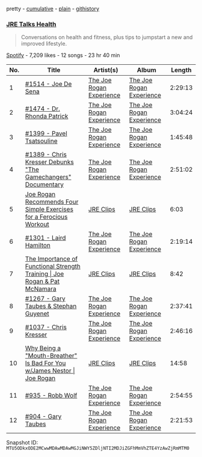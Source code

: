 pretty - [cumulative](/playlists/cumulative/37i9dQZF1DWXmt3eyYYAW6.md) - [plain](/playlists/plain/37i9dQZF1DWXmt3eyYYAW6) - [githistory](https://github.githistory.xyz/mackorone/spotify-playlist-archive/blob/main/playlists/plain/37i9dQZF1DWXmt3eyYYAW6)

### [JRE Talks Health](https://open.spotify.com/playlist/37i9dQZF1DWXmt3eyYYAW6)

> Conversations on health and fitness, plus tips to jumpstart a new and improved lifestyle.

[Spotify](https://open.spotify.com/user/spotify) - 7,209 likes - 12 songs - 23 hr 40 min

| No. | Title | Artist(s) | Album | Length |
|---|---|---|---|---|
| 1 | [\#1514 \- Joe De Sena](https://open.spotify.com/episode/5OwcTg3qUWupSHKgjQaarf) | [The Joe Rogan Experience](https://open.spotify.com/show/4rOoJ6Egrf8K2IrywzwOMk) | [The Joe Rogan Experience](https://open.spotify.com/show/4rOoJ6Egrf8K2IrywzwOMk) | 2:29:13 |
| 2 | [\#1474 \- Dr\. Rhonda Patrick](https://open.spotify.com/episode/5dPiWhRGxso8rcctfJ7fC6) | [The Joe Rogan Experience](https://open.spotify.com/show/4rOoJ6Egrf8K2IrywzwOMk) | [The Joe Rogan Experience](https://open.spotify.com/show/4rOoJ6Egrf8K2IrywzwOMk) | 3:04:24 |
| 3 | [\#1399 \- Pavel Tsatsouline](https://open.spotify.com/episode/0Jy9viZSQbrVVXuPLBmlOG) | [The Joe Rogan Experience](https://open.spotify.com/show/4rOoJ6Egrf8K2IrywzwOMk) | [The Joe Rogan Experience](https://open.spotify.com/show/4rOoJ6Egrf8K2IrywzwOMk) | 1:45:48 |
| 4 | [\#1389 \- Chris Kresser Debunks "The Gamechangers" Documentary](https://open.spotify.com/episode/3GGXTvfCmjZBLQGQqXrLDh) | [The Joe Rogan Experience](https://open.spotify.com/show/4rOoJ6Egrf8K2IrywzwOMk) | [The Joe Rogan Experience](https://open.spotify.com/show/4rOoJ6Egrf8K2IrywzwOMk) | 2:51:02 |
| 5 | [Joe Rogan Recommends Four Simple Exercises for a Ferocious Workout](https://open.spotify.com/episode/6hng2fvg3hIVAAKA5RuC5F) | [JRE Clips](https://open.spotify.com/show/1LMmQF9PH8LjYrktU0Oq5Y) | [JRE Clips](https://open.spotify.com/show/1LMmQF9PH8LjYrktU0Oq5Y) | 6:03 |
| 6 | [\#1301 \- Laird Hamilton](https://open.spotify.com/episode/5jw2KCwboJzJymB7my3jbl) | [The Joe Rogan Experience](https://open.spotify.com/show/4rOoJ6Egrf8K2IrywzwOMk) | [The Joe Rogan Experience](https://open.spotify.com/show/4rOoJ6Egrf8K2IrywzwOMk) | 2:19:14 |
| 7 | [The Importance of Functional Strength Training \| Joe Rogan & Pat McNamara](https://open.spotify.com/episode/7h5TTGLGt5AnVhW3GZt9Og) | [JRE Clips](https://open.spotify.com/show/1LMmQF9PH8LjYrktU0Oq5Y) | [JRE Clips](https://open.spotify.com/show/1LMmQF9PH8LjYrktU0Oq5Y) | 8:42 |
| 8 | [\#1267 \- Gary Taubes & Stephan Guyenet](https://open.spotify.com/episode/6civXCl6aIUJGFyHqkiPlQ) | [The Joe Rogan Experience](https://open.spotify.com/show/4rOoJ6Egrf8K2IrywzwOMk) | [The Joe Rogan Experience](https://open.spotify.com/show/4rOoJ6Egrf8K2IrywzwOMk) | 2:37:41 |
| 9 | [\#1037 \- Chris Kresser](https://open.spotify.com/episode/4aidTIVUWpTKm9w4I0nlbC) | [The Joe Rogan Experience](https://open.spotify.com/show/4rOoJ6Egrf8K2IrywzwOMk) | [The Joe Rogan Experience](https://open.spotify.com/show/4rOoJ6Egrf8K2IrywzwOMk) | 2:46:16 |
| 10 | [Why Being a "Mouth\-Breather" Is Bad For You w/James Nestor \| Joe Rogan](https://open.spotify.com/episode/3pvyfPIsDmkNhcMqv59yLW) | [JRE Clips](https://open.spotify.com/show/1LMmQF9PH8LjYrktU0Oq5Y) | [JRE Clips](https://open.spotify.com/show/1LMmQF9PH8LjYrktU0Oq5Y) | 14:58 |
| 11 | [\#935 \- Robb Wolf](https://open.spotify.com/episode/079p2CiYtIaqiV8aohR4fP) | [The Joe Rogan Experience](https://open.spotify.com/show/4rOoJ6Egrf8K2IrywzwOMk) | [The Joe Rogan Experience](https://open.spotify.com/show/4rOoJ6Egrf8K2IrywzwOMk) | 2:54:55 |
| 12 | [\#904 \- Gary Taubes](https://open.spotify.com/episode/53pKJqVdwqjyouPtoK2ozV) | [The Joe Rogan Experience](https://open.spotify.com/show/4rOoJ6Egrf8K2IrywzwOMk) | [The Joe Rogan Experience](https://open.spotify.com/show/4rOoJ6Egrf8K2IrywzwOMk) | 2:21:53 |

Snapshot ID: `MTU5ODkxODE2MCwwMDAwMDAwMGJiNWY5ZDljNTI2MDJiZGFhMmVhZTE4YzAwZjRmMTM0`
